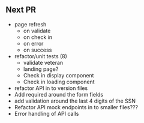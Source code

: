 <!-- markdownlint-disable MD033 -->

## Next PR

- page refresh
  - on validate
  - on check in
  - on error
  - on success
- refactor/unit tests (8)
  - validate veteran
  - landing page?
  - Check in display component
  - Check in loading component
- refactor API in to version files
- Add required around the form fields
- add validation around the last 4 digits of the SSN
- Refactor API mock endpoints in to smaller files???
- Error handling of API calls
